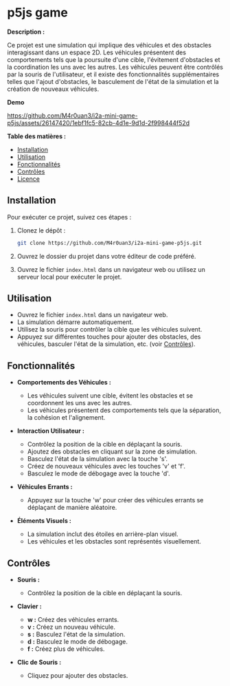 # p5js game

**Description :**

Ce projet est une simulation qui implique des véhicules et des obstacles interagissant dans un espace 2D. Les véhicules présentent des comportements tels que la poursuite d'une cible, l'évitement d'obstacles et la coordination les uns avec les autres. Les véhicules peuvent être contrôlés par la souris de l'utilisateur, et il existe des fonctionnalités supplémentaires telles que l'ajout d'obstacles, le basculement de l'état de la simulation et la création de nouveaux véhicules.

**Demo**

https://github.com/M4r0uan3/i2a-mini-game-p5js/assets/26147420/1ebf1fc5-82cb-4d1e-9d1d-2f998444f52d



**Table des matières :**
- [Installation](#installation)
- [Utilisation](#utilisation)
- [Fonctionnalités](#fonctionnalités)
- [Contrôles](#contrôles)
- [Licence](#licence)

## Installation

Pour exécuter ce projet, suivez ces étapes :

1. Clonez le dépôt :

    ```bash
    git clone https://github.com/M4r0uan3/i2a-mini-game-p5js.git
    ```

2. Ouvrez le dossier du projet dans votre éditeur de code préféré.

3. Ouvrez le fichier `index.html` dans un navigateur web ou utilisez un serveur local pour exécuter le projet.

## Utilisation

- Ouvrez le fichier `index.html` dans un navigateur web.
- La simulation démarre automatiquement.
- Utilisez la souris pour contrôler la cible que les véhicules suivent.
- Appuyez sur différentes touches pour ajouter des obstacles, des véhicules, basculer l'état de la simulation, etc. (voir [Contrôles](#contrôles)).

## Fonctionnalités

- **Comportements des Véhicules :**
  - Les véhicules suivent une cible, évitent les obstacles et se coordonnent les uns avec les autres.
  - Les véhicules présentent des comportements tels que la séparation, la cohésion et l'alignement.

- **Interaction Utilisateur :**
  - Contrôlez la position de la cible en déplaçant la souris.
  - Ajoutez des obstacles en cliquant sur la zone de simulation.
  - Basculez l'état de la simulation avec la touche 's'.
  - Créez de nouveaux véhicules avec les touches 'v' et 'f'.
  - Basculez le mode de débogage avec la touche 'd'.

- **Véhicules Errants :**
  - Appuyez sur la touche 'w' pour créer des véhicules errants se déplaçant de manière aléatoire.

- **Éléments Visuels :**
  - La simulation inclut des étoiles en arrière-plan visuel.
  - Les véhicules et les obstacles sont représentés visuellement.

## Contrôles

- **Souris :**
  - Contrôlez la position de la cible en déplaçant la souris.

- **Clavier :**
  - **w :** Créez des véhicules errants.
  - **v :** Créez un nouveau véhicule.
  - **s :** Basculez l'état de la simulation.
  - **d :** Basculez le mode de débogage.
  - **f :** Créez plus de véhicules.
  
- **Clic de Souris :**
  - Cliquez pour ajouter des obstacles.

